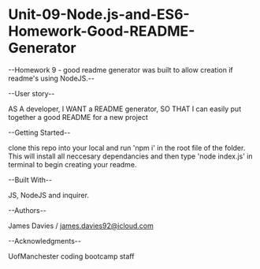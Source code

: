 # Unit-09-Node.js-and-ES6-Homework-Good-README-Generator


--Homework 9 - good readme generator was built to allow creation if readme's using NodeJS.--


--User story--

AS A developer,
I WANT a README generator,
SO THAT I can easily put together a good README for a new project


--Getting Started--

clone this repo into your local and run 'npm i' in the root file of the folder. 
This will install all neccesary dependancies and then type 'node index.js' in terminal to begin creating your readme.

--Built With--

JS, NodeJS and inquirer.

--Authors--

James Davies / james.davies92@icloud.com

--Acknowledgments--

UofManchester  coding bootcamp staff
